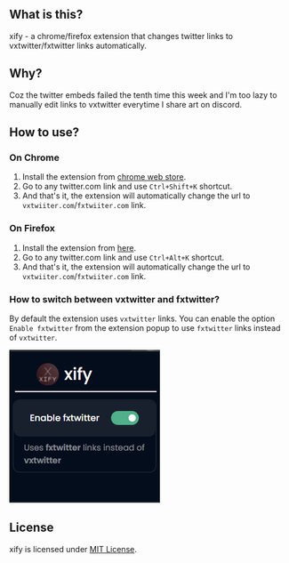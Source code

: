 ## What is this?

xify - a chrome/firefox extension that changes twitter links to vxtwitter/fxtwitter links automatically.

## Why?

Coz the twitter embeds failed the tenth time this week and I'm too lazy to manually edit links to vxtwitter everytime I share art on discord.

## How to use?

### On Chrome

1. Install the extension from [chrome web store](https://chrome.google.com/webstore/detail/xify/cihieeigmpndggpojmhjndlgjdmlgaoe).
2. Go to any twitter.com link and use `Ctrl+Shift+K` shortcut.
3. And that's it, the extension will automatically change the url to `vxtwiiter.com`/`fxtwiiter.com` link.

### On Firefox

1. Install the extension from [here](https://addons.mozilla.org/en-US/firefox/addon/xify/).
2. Go to any twitter.com link and use `Ctrl+Alt+K` shortcut.
3. And that's it, the extension will automatically change the url to `vxtwiiter.com`/`fxtwiiter.com` link.

### How to switch between vxtwitter and fxtwitter?

By default the extension uses `vxtwitter` links. You can enable the option `Enable fxtwitter` from the extension popup to use `fxtwitter` links instead of `vxtwitter`.

![fxtwitter popup](assets/popup.png)

## License

xify is licensed under [MIT License](https://github.com/thevenuz/xify/blob/master/LICENSE).

